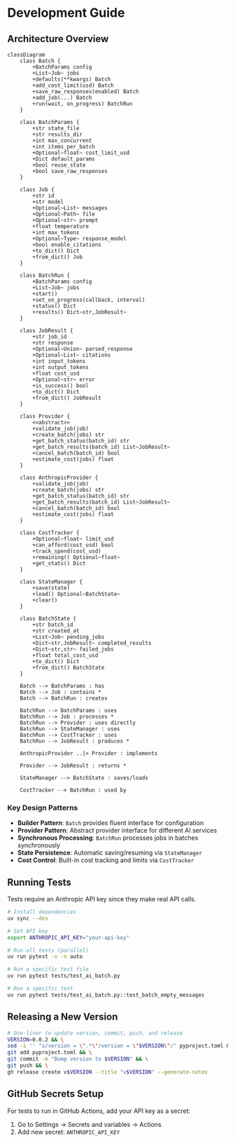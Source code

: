# Development Guide

## Architecture Overview

```mermaid
classDiagram
    class Batch {
        +BatchParams config
        +List~Job~ jobs
        +defaults(**kwargs) Batch
        +add_cost_limit(usd) Batch
        +save_raw_responses(enabled) Batch
        +add_job(...) Batch
        +run(wait, on_progress) BatchRun
    }
    
    class BatchParams {
        +str state_file
        +str results_dir
        +int max_concurrent
        +int items_per_batch
        +Optional~float~ cost_limit_usd
        +Dict default_params
        +bool reuse_state
        +bool save_raw_responses
    }
    
    class Job {
        +str id
        +str model
        +Optional~List~ messages
        +Optional~Path~ file
        +Optional~str~ prompt
        +float temperature
        +int max_tokens
        +Optional~Type~ response_model
        +bool enable_citations
        +to_dict() Dict
        +from_dict() Job
    }
    
    class BatchRun {
        +BatchParams config
        +List~Job~ jobs
        +start()
        +set_on_progress(callback, interval)
        +status() Dict
        +results() Dict~str,JobResult~
    }
    
    class JobResult {
        +str job_id
        +str response
        +Optional~Union~ parsed_response
        +Optional~List~ citations
        +int input_tokens
        +int output_tokens
        +float cost_usd
        +Optional~str~ error
        +is_success() bool
        +to_dict() Dict
        +from_dict() JobResult
    }
    
    class Provider {
        <<abstract>>
        +validate_job(job)
        +create_batch(jobs) str
        +get_batch_status(batch_id) str
        +get_batch_results(batch_id) List~JobResult~
        +cancel_batch(batch_id) bool
        +estimate_cost(jobs) float
    }
    
    class AnthropicProvider {
        +validate_job(job)
        +create_batch(jobs) str
        +get_batch_status(batch_id) str
        +get_batch_results(batch_id) List~JobResult~
        +cancel_batch(batch_id) bool
        +estimate_cost(jobs) float
    }
    
    class CostTracker {
        +Optional~float~ limit_usd
        +can_afford(cost_usd) bool
        +track_spend(cost_usd)
        +remaining() Optional~float~
        +get_stats() Dict
    }
    
    class StateManager {
        +save(state)
        +load() Optional~BatchState~
        +clear()
    }
    
    class BatchState {
        +str batch_id
        +str created_at
        +List~Job~ pending_jobs
        +Dict~str,JobResult~ completed_results
        +Dict~str,str~ failed_jobs
        +float total_cost_usd
        +to_dict() Dict
        +from_dict() BatchState
    }
    
    Batch --> BatchParams : has
    Batch --> Job : contains *
    Batch --> BatchRun : creates
    
    BatchRun --> BatchParams : uses
    BatchRun --> Job : processes *
    BatchRun --> Provider : uses directly
    BatchRun --> StateManager : uses
    BatchRun --> CostTracker : uses
    BatchRun --> JobResult : produces *
    
    AnthropicProvider ..|> Provider : implements
    
    Provider --> JobResult : returns *
    
    StateManager --> BatchState : saves/loads
    
    CostTracker --> BatchRun : used by
```

### Key Design Patterns

- **Builder Pattern**: `Batch` provides fluent interface for configuration
- **Provider Pattern**: Abstract provider interface for different AI services  
- **Synchronous Processing**: `BatchRun` processes jobs in batches synchronously
- **State Persistence**: Automatic saving/resuming via `StateManager`
- **Cost Control**: Built-in cost tracking and limits via `CostTracker`

## Running Tests

Tests require an Anthropic API key since they make real API calls.

```bash
# Install dependencies
uv sync --dev

# Set API key
export ANTHROPIC_API_KEY="your-api-key"

# Run all tests (parallel)
uv run pytest -v -n auto 

# Run a specific test file
uv run pytest tests/test_ai_batch.py

# Run a specific test
uv run pytest tests/test_ai_batch.py::test_batch_empty_messages
```

## Releasing a New Version

```bash
# One-liner to update version, commit, push, and release
VERSION=0.0.2 && \
sed -i '' "s/version = \".*\"/version = \"$VERSION\"/" pyproject.toml && \
git add pyproject.toml && \
git commit -m "Bump version to $VERSION" && \
git push && \
gh release create v$VERSION --title "v$VERSION" --generate-notes
```

## GitHub Secrets Setup

For tests to run in GitHub Actions, add your API key as a secret:
1. Go to Settings → Secrets and variables → Actions
2. Add new secret: `ANTHROPIC_API_KEY`